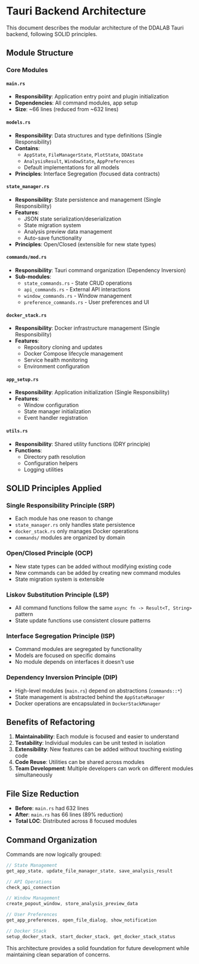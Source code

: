 # Tauri Backend Architecture

This document describes the modular architecture of the DDALAB Tauri backend, following SOLID principles.

## Module Structure

### Core Modules

#### `main.rs`
- **Responsibility**: Application entry point and plugin initialization
- **Dependencies**: All command modules, app setup
- **Size**: ~66 lines (reduced from ~632 lines)

#### `models.rs`
- **Responsibility**: Data structures and type definitions (Single Responsibility)
- **Contains**:
  - `AppState`, `FileManagerState`, `PlotState`, `DDAState`
  - `AnalysisResult`, `WindowState`, `AppPreferences`
  - Default implementations for all models
- **Principles**: Interface Segregation (focused data contracts)

#### `state_manager.rs`
- **Responsibility**: State persistence and management (Single Responsibility)
- **Features**:
  - JSON state serialization/deserialization
  - State migration system
  - Analysis preview data management
  - Auto-save functionality
- **Principles**: Open/Closed (extensible for new state types)

#### `commands/mod.rs`
- **Responsibility**: Tauri command organization (Dependency Inversion)
- **Sub-modules**:
  - `state_commands.rs` - State CRUD operations
  - `api_commands.rs` - External API interactions
  - `window_commands.rs` - Window management
  - `preference_commands.rs` - User preferences and UI

#### `docker_stack.rs`
- **Responsibility**: Docker infrastructure management (Single Responsibility)
- **Features**:
  - Repository cloning and updates
  - Docker Compose lifecycle management
  - Service health monitoring
  - Environment configuration

#### `app_setup.rs`
- **Responsibility**: Application initialization (Single Responsibility)
- **Features**:
  - Window configuration
  - State manager initialization
  - Event handler registration

#### `utils.rs`
- **Responsibility**: Shared utility functions (DRY principle)
- **Functions**:
  - Directory path resolution
  - Configuration helpers
  - Logging utilities

## SOLID Principles Applied

### Single Responsibility Principle (SRP)
- Each module has one reason to change
- `state_manager.rs` only handles state persistence
- `docker_stack.rs` only manages Docker operations
- `commands/` modules are organized by domain

### Open/Closed Principle (OCP)
- New state types can be added without modifying existing code
- New commands can be added by creating new command modules
- State migration system is extensible

### Liskov Substitution Principle (LSP)
- All command functions follow the same `async fn -> Result<T, String>` pattern
- State update functions use consistent closure patterns

### Interface Segregation Principle (ISP)
- Command modules are segregated by functionality
- Models are focused on specific domains
- No module depends on interfaces it doesn't use

### Dependency Inversion Principle (DIP)
- High-level modules (`main.rs`) depend on abstractions (`commands::*`)
- State management is abstracted behind the `AppStateManager`
- Docker operations are encapsulated in `DockerStackManager`

## Benefits of Refactoring

1. **Maintainability**: Each module is focused and easier to understand
2. **Testability**: Individual modules can be unit tested in isolation
3. **Extensibility**: New features can be added without touching existing code
4. **Code Reuse**: Utilities can be shared across modules
5. **Team Development**: Multiple developers can work on different modules simultaneously

## File Size Reduction

- **Before**: `main.rs` had 632 lines
- **After**: `main.rs` has 66 lines (89% reduction)
- **Total LOC**: Distributed across 8 focused modules

## Command Organization

Commands are now logically grouped:

```rust
// State Management
get_app_state, update_file_manager_state, save_analysis_result

// API Operations
check_api_connection

// Window Management
create_popout_window, store_analysis_preview_data

// User Preferences
get_app_preferences, open_file_dialog, show_notification

// Docker Stack
setup_docker_stack, start_docker_stack, get_docker_stack_status
```

This architecture provides a solid foundation for future development while maintaining clean separation of concerns.
